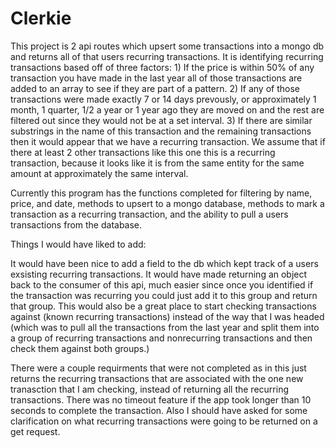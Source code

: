 # Clerkie

This project is 2 api routes which upsert some transactions into a mongo db and returns all of that users recurring transactions. It is identifying recurring transactions based off of three factors: 1) If the price is within 50% of any transaction you have made in the last year all of those transactions are added to an array to see if they are part of a pattern. 2) If any of those transactions were made exactly 7 or 14 days prevously, or approximately 1 month, 1 quarter, 1/2 a year or 1 year ago they are moved on and the rest are filtered out since they would not be at a set interval. 3) If there are similar substrings in the name of this transaction and the remaining transactions then it would appear that we have a recurring transaction. We assume that if there at least 2 other transactions like this one this is a recurring transaction, because it looks like it is from the same entity for the same amount at approximately the same interval.

Currently this program has the functions completed for filtering by name, price, and date, methods to upsert to a mongo database, methods to mark a transaction as a recurring transaction, and the ability to pull a users transactions from the database.

Things I would have liked to add:

It would have been nice to add a field to the db which kept track of a users exsisting recurring transactions. It would have made returning an object back to the consumer of this api, much easier since once you identified if the transaction was recurring you could just add it to this group and return that group. This would also be a great place to start checking transactions against (known recurring transactions) instead of the way that I was headed (which was to pull all the transactions from the last year and split them into a group of recurring transactions and nonrecurring transactions and then check them against both groups.)

There were a couple requirments that were not completed as in this just returns the recurring transactions that are associated with the one new tranasction that I am checking, instead of returning all the recurring transactions. There was no timeout feature if the app took longer than 10 seconds to complete the transaction. Also I should have asked for some clarification on what recurring transactions were going to be returned on a get request.